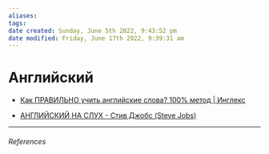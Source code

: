 ```yaml
---
aliases: 
tags: 
date created: Sunday, June 5th 2022, 9:43:52 pm
date modified: Friday, June 17th 2022, 9:39:31 am
---
```


# Английский

- [Как ПРАВИЛЬНО учить английские слова? 100% метод | Инглекс](https://www.youtube.com/watch?v=Iai7w-scpU4&list=WL&index=6&t=1s)

- [АНГЛИЙСКИЙ НА СЛУХ - Стив Джобс (Steve Jobs)](https://www.youtube.com/watch?v=xv0jTKEenFY&list=WL&index=2&t=217s)

---

###### References
